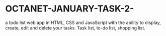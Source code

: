 # OCTANET-JANUARY-TASK-2-
a todo list web app in HTML, CSS and JavaScript with the ability to display, create, edit and delete your tasks. Task list, to-do list, shopping list.

